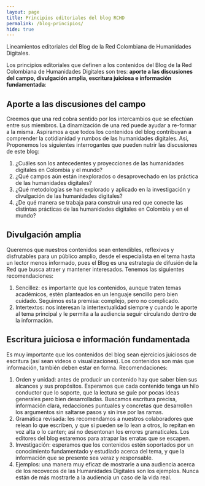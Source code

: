 ```yaml
---
layout: page
title: Principios editoriales del blog RCHD
permalink: /blog-principios/
hide: true
---
```


Lineamientos editoriales del Blog de la Red Colombiana de Humanidades Digitales.

Los principios editoriales que definen a los contenidos del Blog de la Red Colombiana de Humanidades Digitales son tres: **aporte a las discusiones del campo, divulgación amplia, escritura juiciosa e información fundamentada**:

## Aporte a las discusiones del campo
Creemos que una red cobra sentido por los intercambios que se efectúan entre sus miembros. La dinamización de una red puede ayudar a re-formar a la misma. Aspiramos a que todos los contenidos del blog contribuyan a comprender la cotidianidad y rumbos de las humanidades digitales. Así, Proponemos los siguientes interrogantes que pueden nutrir las discusiones de este blog:

1. ¿Cuáles son los antecedentes y proyecciones de las humanidades digitales en Colombia y el mundo?
2. ¿Qué campos aún están inexplorados o desaprovechado en las práctica de las humanidades digitales?
3. ¿Qué metodologías se han explorado y aplicado en la investigación y divulgación de las humanidades digitales?
4. ¿De qué manera se trabaja para construir una red que conecte las distintas prácticas de las humanidades digitales en Colombia y en el mundo?

## Divulgación amplia
Queremos que nuestros contenidos sean entendibles, reflexivos y disfrutables para un público amplio, desde el especialista en el tema hasta un lector menos informado, pues el Blog es una estrategia de difusión de la Red que busca atraer y mantener interesados. Tenemos las siguientes recomendaciones:

1. Sencillez: es importante que los contenidos, aunque traten temas académicos, estén planteados en un lenguaje sencillo pero bien cuidado. Seguimos esta premisa: complejo, pero no complicado.
2. Intertextos: nos interesan la intertextualidad siempre y cuando le aporte al tema principal y le permita a la audiencia seguir circulando dentro de la información.

## Escritura juiciosa e información fundamentada
Es muy importante que los contenidos del blog sean ejercicios juiciosos de escritura (así sean videos o visualizaciones). Los contenidos son más que información, también deben estar en forma. Recomendaciones:

1. Orden y unidad: antes de producir un contenido hay que saber bien sus alcances y sus propósitos. Esperamos que cada contenido tenga un hilo conductor que lo soporte, que la lectura se guíe por pocas ideas generales pero bien desarrolladas. Buscamos escritura precisa, información clara, redacciones puntuales y concretas que desarrollen los argumentos sin saltarse pasos y sin irse por las ramas.
2. Gramática revisada: les recomendamos a nuestros colaboradores que relean lo que escriben, y que si pueden se lo lean a otros, lo repitan en voz alta o lo canten; así no desentonan los errores gramaticales. Los editores del blog estaremos para atrapar las erratas que se escapen.
3. Investigación: esperamos que los contenidos estén soportados por un conocimiento fundamentado y estudiado acerca del tema, y que la información que se presente sea veraz y responsable.
3. Ejemplos: una manera muy eficaz de mostrarle a una audiencia acerca de los recovecos de las Humanidades Digitales son los ejemplos. Nunca están de más mostrarle a la audiencia un caso de la vida real.